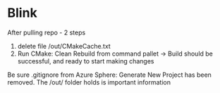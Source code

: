 # Blink

After pulling repo - 2 steps 
1. delete file /out/CMakeCache.txt
2. Run CMake: Clean Rebuild from command pallet
-> Build should be successful, and ready to start making changes


Be sure .gitignore from Azure Sphere: Generate New Project has been removed. 
The /out/ folder holds is important information
